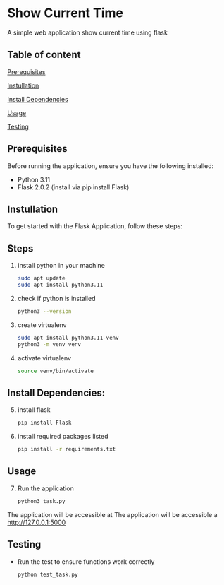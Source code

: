 # Show Current Time

A simple web application show current time using flask

## Table of content
[Prerequisites](#prerequisites)

[Instullation](#instullation)

[Install Dependencies](#install-dependencies)

[Usage](#usage)

[Testing](#testing)

## Prerequisites
Before running the application, ensure you have the following installed:
   -  Python 3.11
   -  Flask 2.0.2 (install via pip install Flask)

## Instullation
To get started with the Flask Application, follow these steps:
## Steps
1. install python in your machine
    ```bash
    sudo apt update
    sudo apt install python3.11
    ```
2. check if python is installed
    ```bash
    python3 --version
    ```
3. create virtualenv
    ```bash
    sudo apt install python3.11-venv
    python3 -m venv venv
    ```
4. activate virtualenv
    ```bash
    source venv/bin/activate
    ```


## Install Dependencies:
5. install flask
    ```bash
    pip install Flask
    ```
6. install required packages listed
    ```bash
    pip install -r requirements.txt
    ```
## Usage
7. Run the application
    ```bash
    python3 task.py
    ```
The application will be accessible at The application will be accessible a http://127.0.0.1:5000

## Testing

- Run the test to ensure functions work correctly
    ```bash
    python test_task.py
    ```


